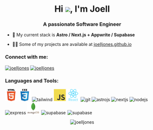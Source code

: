 <!--
**joelljones/joelljones** is a ✨ _special_ ✨ repository because its `README.md` (this file) appears on the GitHub profile.

Here are some ideas to get you started:

- 🔭 I’m currently working on ...
- 🌱 I’m currently learning ...
- 👯 I’m looking to collaborate on ...
- 🤔 I’m looking for help with ...
- 💬 Ask me about ...
- 📫 How to reach me: ...
- 😄 Pronouns: ...
- ⚡ Fun fact: ...
-->

<h1 align="center">Hi <img src="https://media.giphy.com/media/hvRJCLFzcasrR4ia7z/giphy.gif" width="30px">, I'm Joell</h1>
<h3 align="center">A passionate Software Engineer</h3>

- 🔭 My current stack is **Astro / Next.js + Appwrite / Supabase**

- 👨‍💻 Some of my projects are available at [joelljones.github.io](https://joelljones.github.io)

<h3 align="left">Connect with me:</h3>
<p align="left">
<a href="https://codepen.io/joelljones" target="_blank"><img align="center" src="https://raw.githubusercontent.com/rahuldkjain/github-profile-readme-generator/master/src/images/icons/Social/codepen.svg" alt="joelljones" height="30" width="40" /></a>
<a href="https://linkedin.com/in/joelljones" target="_blank"><img align="center" src="https://raw.githubusercontent.com/rahuldkjain/github-profile-readme-generator/master/src/images/icons/Social/linked-in-alt.svg" alt="joelljones" height="30" width="40" /></a>
</p>

<h3 align="left">Languages and Tools:</h3>
<p align="left"> 
  <img src="https://raw.githubusercontent.com/devicons/devicon/master/icons/html5/html5-original-wordmark.svg" alt="html5" width="40" height="40"/> 
  <img src="https://raw.githubusercontent.com/devicons/devicon/master/icons/css3/css3-original-wordmark.svg" alt="css3" width="40" height="40"/> 
  <img src="https://www.vectorlogo.zone/logos/tailwindcss/tailwindcss-icon.svg" alt="tailwind" width="40" height="40"/>
  <img src="https://raw.githubusercontent.com/devicons/devicon/master/icons/javascript/javascript-original.svg" alt="javascript" width="40" height="40"/>
  <img src="https://raw.githubusercontent.com/devicons/devicon/master/icons/react/react-original-wordmark.svg" alt="react" width="40" height="40"/>
  <img src="https://www.vectorlogo.zone/logos/git-scm/git-scm-icon.svg" alt="git" width="40" height="40"/>
  <!-- <img src="https://cdn.worldvectorlogo.com/logos/astrojs.svg" alt="astrojs" width="40" height="40"/> -->
  <img src="https://astro.build/assets/press/astro-icon-light-gradient.svg" alt="astrojs" width="40" height="40"/>
  <!-- <img src="https://cdn.worldvectorlogo.com/logos/next-js.svg" alt="nextjs" width="40" height="40"/> -->
  <img src="https://cdn.jsdelivr.net/gh/devicons/devicon@latest/icons/nextjs/nextjs-original.svg" alt="nextjs" width="40" height="40"/>          
  <!-- <img src="https://raw.githubusercontent.com/devicons/devicon/master/icons/nodejs/nodejs-original-wordmark.svg" alt="nodejs" width="40" height="40"/> -->
  <img src="https://nodejs.org/static/logos/nodejsStackedLight.svg" alt="nodejs" width="40" height="40"/>
  <!-- <img src="https://raw.githubusercontent.com/devicons/devicon/master/icons/express/express-original-wordmark.svg" alt="express" width="40" height="40"/> -->
  <img src="https://expressjs.com/images/brand/logotype-dark.svg" alt="express" width="40" height="40"/>
  <img src="https://raw.githubusercontent.com/devicons/devicon/master/icons/mongodb/mongodb-original-wordmark.svg" alt="mongodb" width="40" height="40"/>
  <!-- <img src="https://raw.githubusercontent.com/devicons/devicon/master/icons/postgresql/postgresql-original-wordmark.svg" alt="postgresql" width="40" height="40"/>  -->
  <img src="https://appwrite.io/assets/logomark/logo.svg" alt="supabase" width="40" height="40" style="padding: 0px 2px"/>
  <img src="https://www.vectorlogo.zone/logos/supabase/supabase-icon.svg" alt="supabase" width="40" height="40"/> 
</p>

<p align="center" ><img src="https://github-readme-streak-stats.herokuapp.com/?user=joelljones&" alt="joelljones" /></p>
<!-- <p><img src="https://streak-stats.demolab.com?user=joelljones&theme=dark&hide_border=true" alt="GitHub Streak" /></p> -->
